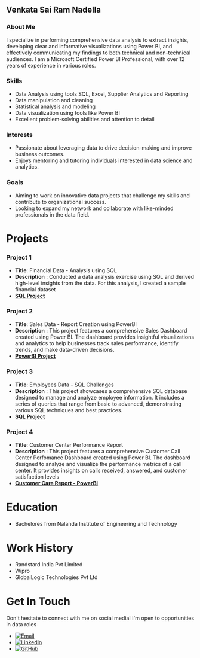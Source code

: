 ## Venkata Sai Ram Nadella
### About Me
I specialize in performing comprehensive data analysis to extract insights, developing clear and informative visualizations using Power BI, and effectively communicating my findings to both technical and non-technical audiences. I am a Microsoft Certified Power BI Professional, with over 12 years of experience in various roles.

### Skills
- Data Analysis using tools SQL, Excel, Supplier Analytics and Reporting
- Data manipulation and cleaning
- Statistical analysis and modeling
- Data visualization using tools like Power BI
- Excellent problem-solving abilities and attention to detail

### Interests
- Passionate about leveraging data to drive decision-making and improve business outcomes.
- Enjoys mentoring and tutoring individuals interested in data science and analytics.

### Goals
- Aiming to work on innovative data projects that challenge my skills and contribute to organizational success.
- Looking to expand my network and collaborate with like-minded professionals in the data field.

# Projects
### Project 1
- **Title**: Financial Data - Analysis using SQL  
- **Description** : Conducted a data analysis exercise using SQL and derived high-level insights from the data. For this analysis, I created a sample financial dataset  
- **[SQL Project](https://github.com/Venkatasr665/FinancialData-Analysis-using-SQL?tab=readme-ov-file#financial-data---analysis-using-sql)**

### Project 2
- **Title**: Sales Data - Report Creation using PowerBI  
- **Description** : This project features a comprehensive Sales Dashboard created using Power BI. The dashboard provides insightful visualizations and analytics to help businesses track sales performance, identify trends, and make data-driven decisions.  
- **[PowerBI Project](https://github.com/Venkatasr665/Sales_Report-PowerBI/blob/main/README.md)**

### Project 3
- **Title**: Employees Data - SQL Challenges  
- **Description** : This project showcases a comprehensive SQL database designed to manage and analyze employee information. It includes a series of queries that range from basic to advanced, demonstrating various SQL techniques and best practices.
- **[SQL Project](https://github.com/Venkatasr665/Employees-SQL-Challenge)**

### Project 4
- **Title**: Customer Center Performance Report 
- **Description** : This project features a comprehensive Customer Call Center Perfomance Dashboard created using Power BI. The dashboard designed to analyze and visualize the performance metrics of a call center. It provides insights on calls received, answered, and customer satisfaction levels
- **[Customer Care Report - PowerBI](https://github.com/Venkatasr665/Customer-Center-Performance-Report)**

# Education
- Bachelores from Nalanda Institute of Engineering and Technology

# Work History
- Randstard India Pvt Limited
- Wipro
- GlobalLogic Technologies Pvt Ltd

# Get In Touch
Don't hesitate to connect with me on social media! I'm open to opportunities in data roles
- [![Email](https://img.shields.io/badge/Email-venkatasr.nadella@gmail.com-blue?style=flat-square&logo=gmail&logoColor=white)](mailto:Venkatasr.nadella@gmail.com)
- [![LinkedIn](https://img.shields.io/badge/LinkedIn-Profile-blue?style=flat-square&logo=linkedin&logoColor=white)](https://www.linkedin.com/in/venkata-sai-ram-nadella-05b973319/)
- [![GitHub](https://img.shields.io/badge/GitHub-Venkatasr665-black?style=flat-square&logo=github&logoColor=white)](https://github.com/Venkatasr665)
